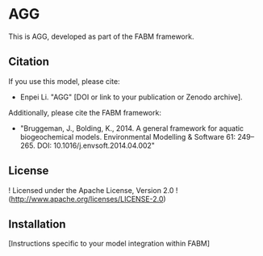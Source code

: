 # AGG

This is AGG, developed as part of the FABM framework.

## Citation

If you use this model, please cite:
- Enpei Li. "AGG" [DOI or link to your publication or Zenodo archive].

Additionally, please cite the FABM framework:
- "Bruggeman, J., Bolding, K., 2014. A general framework for aquatic biogeochemical models. Environmental Modelling & Software 61: 249–265. DOI: 10.1016/j.envsoft.2014.04.002"

## License
! Licensed under the Apache License, Version 2.0
!  (http://www.apache.org/licenses/LICENSE-2.0)

## Installation
[Instructions specific to your model integration within FABM]
